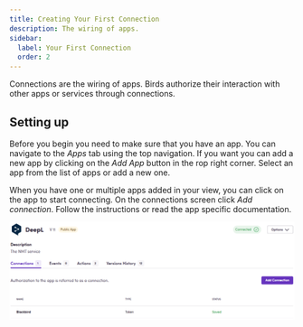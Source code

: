 ```yaml
---
title: Creating Your First Connection
description: The wiring of apps.
sidebar:
  label: Your First Connection
  order: 2
---
```


Connections are the wiring of apps. Birds authorize their interaction with other apps or services through connections.

## Setting up

Before you begin you need to make sure that you have an app. You can navigate to the _Apps_ tab using the top navigation. If you want you can add a new app by clicking on the _Add App_ button in the rop right corner. Select an app from the list of apps or add a new one.

When you have one or multiple apps added in your view, you can click on the app to start connecting. On the connections screen click _Add connection_. Follow the instructions or read the app specific documentation.

![connection](../../../assets/docs/connection.png)
